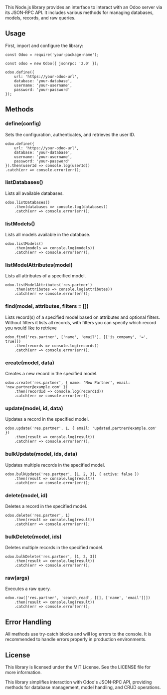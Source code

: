 This Node.js library provides an interface to interact with an Odoo server via its JSON-RPC API. It includes various methods for managing databases, models, records, and raw
queries.

## Usage

First, import and configure the library:

```
const Odoo = require('your-package-name');

const odoo = new Odoo({ jsonrpc: '2.0' });

odoo.define({
    url: 'https://your-odoo-url',
    database: 'your-database',
    username: 'your-username',
    password: 'your-password'
});
```

## Methods

### define(config)

Sets the configuration, authenticates, and retrieves the user ID.

```
odoo.define({
    url: 'https://your-odoo-url',
    database: 'your-database',
    username: 'your-username',
    password: 'your-password'
}).then(userId => console.log(userId))
.catch(err => console.error(err));
```

### listDatabases()

Lists all available databases.

```
odoo.listDatabases()
    .then(databases => console.log(databases))
    .catch(err => console.error(err));
```

### listModels()

Lists all models available in the database.

```
odoo.listModels()
    .then(models => console.log(models))
    .catch(err => console.error(err));
```

### listModelAttributes(model)

Lists all attributes of a specified model.

```
odoo.listModelAttributes('res.partner')
    .then(attributes => console.log(attributes))
    .catch(err => console.error(err));
```

### find(model, attributes, filters = [])

Lists record(s) of a specified model based on attributes and optional filters. Without filters it lists all records, with filters you can specify which record you would like to
retrieve

```
odoo.find('res.partner', ['name', 'email'], [['is_company', '=', true]])
    .then(records => console.log(records))
    .catch(err => console.error(err));
```

### create(model, data)

Creates a new record in the specified model.

```
odoo.create('res.partner', { name: 'New Partner', email: 'new.partner@example.com' })
    .then(recordId => console.log(recordId))
    .catch(err => console.error(err));
```

### update(model, id, data)

Updates a record in the specified model.

```
odoo.update('res.partner', 1, { email: 'updated.partner@example.com' })
    .then(result => console.log(result))
    .catch(err => console.error(err));
```

### bulkUpdate(model, ids, data)

Updates multiple records in the specified model.

```
odoo.bulkUpdate('res.partner', [1, 2, 3], { active: false })
    .then(result => console.log(result))
    .catch(err => console.error(err));
```

### delete(model, id)

Deletes a record in the specified model.

```
odoo.delete('res.partner', 1)
    .then(result => console.log(result))
    .catch(err => console.error(err));
```

### bulkDelete(model, ids)

Deletes multiple records in the specified model.

```
odoo.bulkDelete('res.partner', [1, 2, 3])
    .then(result => console.log(result))
    .catch(err => console.error(err));
```

### raw(args)

Executes a raw query.

```
odoo.raw(['res.partner', 'search_read', [[], ['name', 'email']]])
    .then(result => console.log(result))
    .catch(err => console.error(err));
```

## Error Handling

All methods use try-catch blocks and will log errors to the console. It is recommended to handle errors properly in production environments.

## License

This library is licensed under the MIT License. See the LICENSE file for more information.

This library simplifies interaction with Odoo's JSON-RPC API, providing methods for database management, model handling, and CRUD operations.
